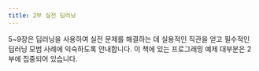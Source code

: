 ```yaml
---
title: 2부 실전 딥러닝
---
```


5~9장은 딥러닝을 사용하여 실전 문제를 해결하는 데 실용적인 직관을 얻고 필수적인 딥러닝 모범 사례에 익숙하도록 안내합니다. 이 책에 있는 프로그래밍 예제 대부분은 2부에 집중되어 있습니다.